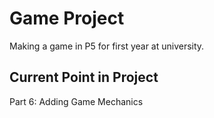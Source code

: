 # Game Project
Making a game in P5 for first year at university.

## Current Point in Project
Part 6: Adding Game Mechanics

